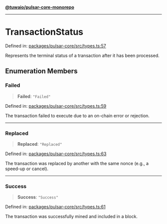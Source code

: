 [**@tuwaio/pulsar-core-monorepo**](../../../README.md)

***

# TransactionStatus

Defined in: [packages/pulsar-core/src/types.ts:57](https://github.com/TuwaIO/pulsar-core/blob/c72496708aaee3876552289f9710c5c529bb4798/packages/pulsar-core/src/types.ts#L57)

Represents the terminal status of a transaction after it has been processed.

## Enumeration Members

### Failed

> **Failed**: `"Failed"`

Defined in: [packages/pulsar-core/src/types.ts:59](https://github.com/TuwaIO/pulsar-core/blob/c72496708aaee3876552289f9710c5c529bb4798/packages/pulsar-core/src/types.ts#L59)

The transaction failed to execute due to an on-chain error or rejection.

***

### Replaced

> **Replaced**: `"Replaced"`

Defined in: [packages/pulsar-core/src/types.ts:63](https://github.com/TuwaIO/pulsar-core/blob/c72496708aaee3876552289f9710c5c529bb4798/packages/pulsar-core/src/types.ts#L63)

The transaction was replaced by another with the same nonce (e.g., a speed-up or cancel).

***

### Success

> **Success**: `"Success"`

Defined in: [packages/pulsar-core/src/types.ts:61](https://github.com/TuwaIO/pulsar-core/blob/c72496708aaee3876552289f9710c5c529bb4798/packages/pulsar-core/src/types.ts#L61)

The transaction was successfully mined and included in a block.
